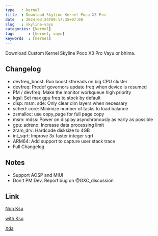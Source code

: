 ```yaml
---
type   : kernel
title  : Download Skyline Kernel Poco X3 Pro
date   : 2024-03-24T09:17:35+07:00
slug   : skyline-vayu
categories: [kernel]
tags      : [kernel, vayu]
keywords  : [kernel]
---
```


Download Custom Kernel Skyline Poco X3 Pro Vayu or bhima.

## Changelog
- devfreq_boost: Run boost kthreads on big CPU cluster
- devfreq: Predef governors update freq when device is resumed
- PM / devfreq: Make the monitor workqueue high priority
- kgsl: Set max gpu freq to stock by default
- disp: msm: sde: Only clear dim layers when necessary
- sched: core: Minimize number of tasks to load balance
- zsmalloc: use copy_page for full page copy
- msm: mdss: Power on display asynchronously as early as possible
- gpu: adreno: Increase data processing limit
- zram_drv: Hardcode disksize to 4GB
- int_sqrt: Improve 3x faster integer sqrt
- ARM64: Add support to capture user stack trace
- Full Changelog

## Notes
- Support AOSP and MIUI
- Don't PM Dev. Report bug on @GXC_discussion

## Link
[Non Ksu](https://sourceforge.net/projects/gxc-builds/files/Kernel/SkylineKernel_vayu_20240315.zip/download)

[with Ksu](https://sourceforge.net/projects/gxc-builds/files/Kernel/SkylineKernel_vayu_KernelSU20240315.zip/download)

[Xda](https://xdaforums.com/t/skyline-kernel-for-poco-x3-pro.4651237/)

